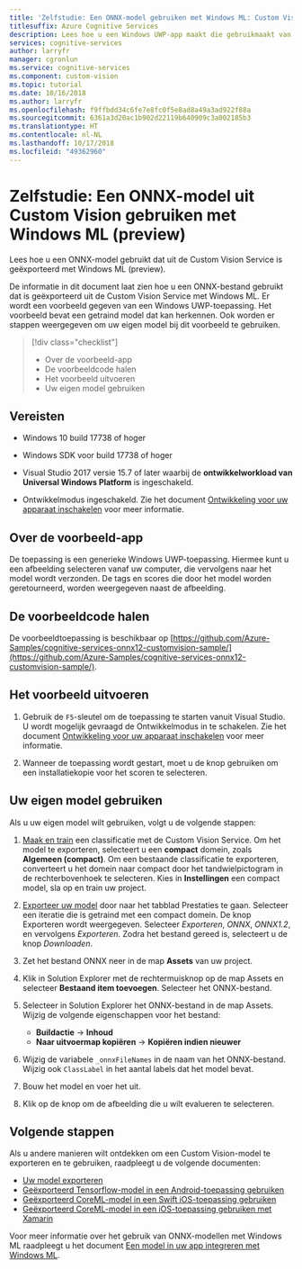```yaml
---
title: 'Zelfstudie: Een ONNX-model gebruiken met Windows ML: Custom Vision Service'
titlesuffix: Azure Cognitive Services
description: Lees hoe u een Windows UWP-app maakt die gebruikmaakt van een ONNX-model dat uit Azure Cognitive Services is geëxporteerd.
services: cognitive-services
author: larryfr
manager: cgronlun
ms.service: cognitive-services
ms.component: custom-vision
ms.topic: tutorial
ms.date: 10/16/2018
ms.author: larryfr
ms.openlocfilehash: f9ffbdd34c6fe7e8fc0f5e8ad8a49a3ad922f88a
ms.sourcegitcommit: 6361a3d20ac1b902d22119b640909c3a002185b3
ms.translationtype: HT
ms.contentlocale: nl-NL
ms.lasthandoff: 10/17/2018
ms.locfileid: "49362960"
---
```

# <a name="tutorial-use-an-onnx-model-from-custom-vision-with-windows-ml-preview"></a>Zelfstudie: Een ONNX-model uit Custom Vision gebruiken met Windows ML (preview)

Lees hoe u een ONNX-model gebruikt dat uit de Custom Vision Service is geëxporteerd met Windows ML (preview).

De informatie in dit document laat zien hoe u een ONNX-bestand gebruikt dat is geëxporteerd uit de Custom Vision Service met Windows ML. Er wordt een voorbeeld gegeven van een Windows UWP-toepassing. Het voorbeeld bevat een getraind model dat kan herkennen. Ook worden er stappen weergegeven om uw eigen model bij dit voorbeeld te gebruiken.

> [!div class="checklist"]
> * Over de voorbeeld-app
> * De voorbeeldcode halen
> * Het voorbeeld uitvoeren
> * Uw eigen model gebruiken

## <a name="prerequisites"></a>Vereisten

* Windows 10 build 17738 of hoger

* Windows SDK voor build 17738 of hoger

* Visual Studio 2017 versie 15.7 of later waarbij de __ontwikkelworkload van Universal Windows Platform__ is ingeschakeld.

* Ontwikkelmodus ingeschakeld. Zie het document [Ontwikkeling voor uw apparaat inschakelen](https://docs.microsoft.com/windows/uwp/get-started/enable-your-device-for-development) voor meer informatie.

## <a name="about-the-example-app"></a>Over de voorbeeld-app

De toepassing is een generieke Windows UWP-toepassing. Hiermee kunt u een afbeelding selecteren vanaf uw computer, die vervolgens naar het model wordt verzonden. De tags en scores die door het model worden geretourneerd, worden weergegeven naast de afbeelding.

## <a name="get-the-example-code"></a>De voorbeeldcode halen

De voorbeeldtoepassing is beschikbaar op [https://github.com/Azure-Samples/cognitive-services-onnx12-customvision-sample/](https://github.com/Azure-Samples/cognitive-services-onnx12-customvision-sample/).

## <a name="run-the-example"></a>Het voorbeeld uitvoeren

1. Gebruik de `F5`-sleutel om de toepassing te starten vanuit Visual Studio. U wordt mogelijk gevraagd de Ontwikkelmodus in te schakelen. Zie het document [Ontwikkeling voor uw apparaat inschakelen](https://docs.microsoft.com/windows/uwp/get-started/enable-your-device-for-development) voor meer informatie.

2. Wanneer de toepassing wordt gestart, moet u de knop gebruiken om een installatiekopie voor het scoren te selecteren.

## <a name="use-your-own-model"></a>Uw eigen model gebruiken

Als u uw eigen model wilt gebruiken, volgt u de volgende stappen:

1. [Maak en train](https://docs.microsoft.com/azure/cognitive-services/custom-vision-service/getting-started-build-a-classifier) een classificatie met de Custom Vision Service. Om het model te exporteren, selecteert u een __compact__ domein, zoals **Algemeen (compact)**. Om een bestaande classificatie te exporteren, converteert u het domein naar compact door het tandwielpictogram in de rechterbovenhoek te selecteren. Kies in __Instellingen__ een compact model, sla op en train uw project.  

1. [Exporteer uw model](https://docs.microsoft.com/azure/cognitive-services/custom-vision-service/export-your-model) door naar het tabblad Prestaties te gaan. Selecteer een iteratie die is getraind met een compact domein. De knop Exporteren wordt weergegeven. Selecteer *Exporteren*, *ONNX*, *ONNX1.2*, en vervolgens *Exporteren*. Zodra het bestand gereed is, selecteert u de knop *Downloaden*.

1. Zet het bestand ONNX neer in de map __Assets__ van uw project. 

1. Klik in Solution Explorer met de rechtermuisknop op de map Assets en selecteer __Bestaand item toevoegen__. Selecteer het ONNX-bestand.

1. Selecteer in Solution Explorer het ONNX-bestand in de map Assets. Wijzig de volgende eigenschappen voor het bestand: 
    
    * __Buildactie__ -> __Inhoud__
    * __Naar uitvoermap kopiëren__ -> __Kopiëren indien nieuwer__

1. Wijzig de variabele `_onnxFileNames` in de naam van het ONNX-bestand. Wijzig ook `ClassLabel` in het aantal labels dat het model bevat.

1. Bouw het model en voer het uit.

1. Klik op de knop om de afbeelding die u wilt evalueren te selecteren.

## <a name="next-steps"></a>Volgende stappen

Als u andere manieren wilt ontdekken om een Custom Vision-model te exporteren en te gebruiken, raadpleegt u de volgende documenten:

* [Uw model exporteren](https://docs.microsoft.com/azure/cognitive-services/custom-vision-service/export-your-model)
* [Geëxporteerd Tensorflow-model in een Android-toepassing gebruiken](https://github.com/Azure-Samples/cognitive-services-android-customvision-sample)
* [Geëxporteerd CoreML-model in een Swift iOS-toepassing gebruiken](https://go.microsoft.com/fwlink/?linkid=857726)
* [Geëxporteerd CoreML-model in een iOS-toepassing gebruiken met Xamarin](https://github.com/xamarin/ios-samples/tree/master/ios11/CoreMLAzureModel)

Voor meer informatie over het gebruik van ONNX-modellen met Windows ML raadpleegt u het document [Een model in uw app integreren met Windows ML](https://docs.microsoft.com/windows/uwp/machine-learning/integrate-model).
